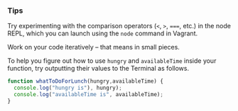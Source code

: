 ### Tips
Try experimenting with the comparison operators (`<`, `>`, `===`, etc.) in the node REPL, which you can launch using the `node` command in Vagrant.

Work on your code iteratively – that means in small pieces. 

To help you figure out how to use `hungry` and `availableTime` inside your function, try outputting their values to the Terminal as follows.
```javascript 
function whatToDoForLunch(hungry,availableTime) {
  console.log("hungry is"), hungry);
  console.log("availableTime is", availableTime);
}
```
